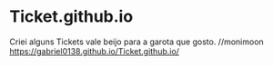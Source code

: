 # Ticket.github.io
Criei alguns Tickets vale beijo para a garota que gosto. //monimoon
https://gabriel0138.github.io/Ticket.github.io/
